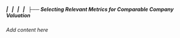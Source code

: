 ##### |   |   |   |   ├── Selecting Relevant Metrics for Comparable Company Valuation

*Add content here*